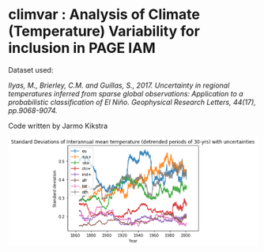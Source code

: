# climvar : Analysis of Climate (Temperature) Variability for inclusion in PAGE IAM


Dataset used: 

_Ilyas, M., Brierley, C.M. and Guillas, S., 2017. Uncertainty in regional temperatures inferred from sparse global observations: Application to a probabilistic classification of El Niño. Geophysical Research Letters, 44(17), pp.9068-9074._

Code written by Jarmo Kikstra


![SD of interannual climate variability with uncertainty ranges](image.png)

